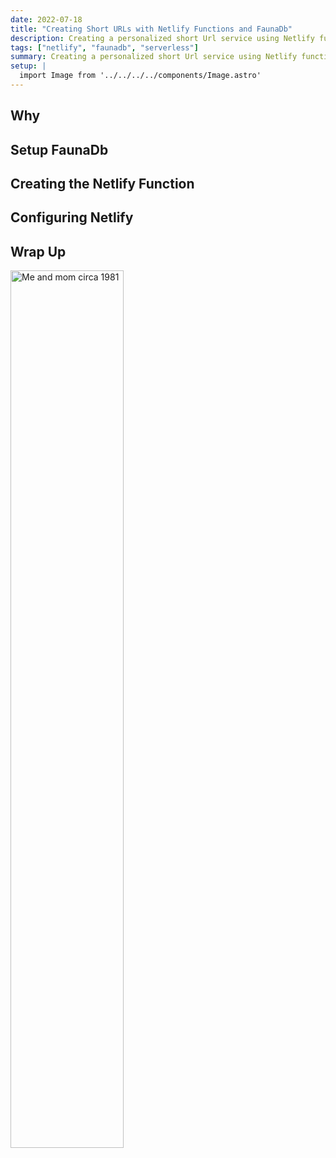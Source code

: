 ```yaml
---
date: 2022-07-18
title: "Creating Short URLs with Netlify Functions and FaunaDb"
description: Creating a personalized short Url service using Netlify functions and FaunaDb.
tags: ["netlify", "faunadb", "serverless"] 
summary: Creating a personalized short Url service using Netlify functions and FaunaDb.
setup: |
  import Image from '../../../../components/Image.astro'
---
```


## Why

## Setup FaunaDb

## Creating the Netlify Function

## Configuring Netlify

## Wrap Up




<Image src="./mom-and-michael-toddler.jpg" alt="Me and mom circa 1981" style="width:60%;margin:auto;"/>


